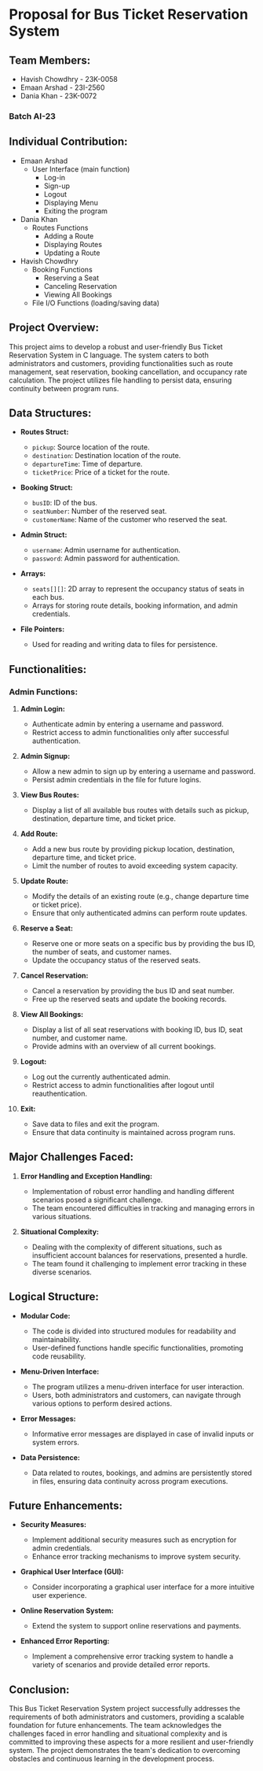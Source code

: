 # Proposal for Bus Ticket Reservation System

## Team Members:
- Havish Chowdhry - 23K-0058 <br> 
- Emaan Arshad    - 23I-2560<br> 
- Dania Khan      - 23K-0072 <br> 
### Batch AI-23
## Individual Contribution:
- Emaan Arshad
  - User Interface (main function)
    -  Log-in
    - Sign-up
    -  Logout
    - Displaying Menu
    -  Exiting the program
- Dania Khan
   - Routes Functions
     - Adding a Route
     - Displaying Routes
     - Updating a Route
- Havish Chowdhry
  - Booking Functions
     - Reserving a Seat
     - Canceling Reservation
     - Viewing All Bookings
  - File I/O Functions (loading/saving data)







## Project Overview:

This project aims to develop a robust and user-friendly Bus Ticket Reservation System in C language. The system caters to both administrators and customers, providing functionalities such as route management, seat reservation, booking cancellation, and occupancy rate calculation. The project utilizes file handling to persist data, ensuring continuity between program runs.

## Data Structures:

- **Routes Struct:**
  - `pickup`: Source location of the route.
  - `destination`: Destination location of the route.
  - `departureTime`: Time of departure.
  - `ticketPrice`: Price of a ticket for the route.

- **Booking Struct:**
  - `busID`: ID of the bus.
  - `seatNumber`: Number of the reserved seat.
  - `customerName`: Name of the customer who reserved the seat.

- **Admin Struct:**
  - `username`: Admin username for authentication.
  - `password`: Admin password for authentication.

- **Arrays:**
  - `seats[][]`: 2D array to represent the occupancy status of seats in each bus.
  - Arrays for storing route details, booking information, and admin credentials.

- **File Pointers:**
  - Used for reading and writing data to files for persistence.

## Functionalities:

### Admin Functions:

1. **Admin Login:**
   - Authenticate admin by entering a username and password.
   - Restrict access to admin functionalities only after successful authentication.

2. **Admin Signup:**
   - Allow a new admin to sign up by entering a username and password.
   - Persist admin credentials in the file for future logins.

3. **View Bus Routes:**
   - Display a list of all available bus routes with details such as pickup, destination, departure time, and ticket price.

4. **Add Route:**
   - Add a new bus route by providing pickup location, destination, departure time, and ticket price.
   - Limit the number of routes to avoid exceeding system capacity.

5. **Update Route:**
   - Modify the details of an existing route (e.g., change departure time or ticket price).
   - Ensure that only authenticated admins can perform route updates.

6. **Reserve a Seat:**
   - Reserve one or more seats on a specific bus by providing the bus ID, the number of seats, and customer names.
   - Update the occupancy status of the reserved seats.

7. **Cancel Reservation:**
   - Cancel a reservation by providing the bus ID and seat number.
   - Free up the reserved seats and update the booking records.

8. **View All Bookings:**
   - Display a list of all seat reservations with booking ID, bus ID, seat number, and customer name.
   - Provide admins with an overview of all current bookings.

9. **Logout:**
   - Log out the currently authenticated admin.
   - Restrict access to admin functionalities after logout until reauthentication.

10. **Exit:**
    - Save data to files and exit the program.
    - Ensure that data continuity is maintained across program runs.


## Major Challenges Faced:

1. **Error Handling and Exception Handling:**
   - Implementation of robust error handling and handling different scenarios posed a significant challenge.
   - The team encountered difficulties in tracking and managing errors in various situations.

2. **Situational Complexity:**
   - Dealing with the complexity of different situations, such as insufficient account balances for reservations, presented a hurdle.
   - The team found it challenging to implement error tracking in these diverse scenarios.

## Logical Structure:

- **Modular Code:**
  - The code is divided into structured modules for readability and maintainability.
  - User-defined functions handle specific functionalities, promoting code reusability.

- **Menu-Driven Interface:**
  - The program utilizes a menu-driven interface for user interaction.
  - Users, both administrators and customers, can navigate through various options to perform desired actions.

- **Error Messages:**
  - Informative error messages are displayed in case of invalid inputs or system errors.

- **Data Persistence:**
  - Data related to routes, bookings, and admins are persistently stored in files, ensuring data continuity across program executions.

## Future Enhancements:

- **Security Measures:**
  - Implement additional security measures such as encryption for admin credentials.
  - Enhance error tracking mechanisms to improve system security.

- **Graphical User Interface (GUI):**
  - Consider incorporating a graphical user interface for a more intuitive user experience.

- **Online Reservation System:**
  - Extend the system to support online reservations and payments.

- **Enhanced Error Reporting:**
  - Implement a comprehensive error tracking system to handle a variety of scenarios and provide detailed error reports.

## Conclusion:

This Bus Ticket Reservation System project successfully addresses the requirements of both administrators and customers, providing a scalable foundation for future enhancements. The team acknowledges the challenges faced in error handling and situational complexity and is committed to improving these aspects for a more resilient and user-friendly system. The project demonstrates the team's dedication to overcoming obstacles and continuous learning in the development process.
